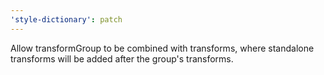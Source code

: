 ```yaml
---
'style-dictionary': patch
---
```


Allow transformGroup to be combined with transforms, where standalone transforms will be added after the group's transforms.
